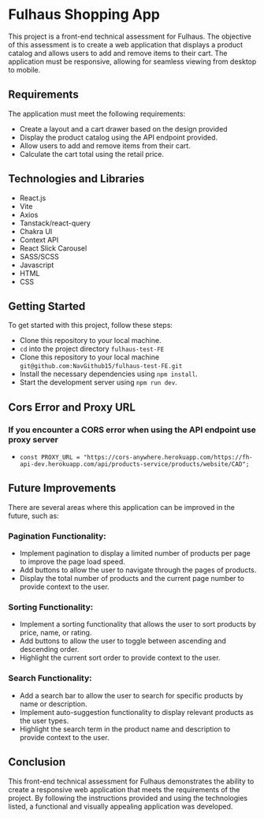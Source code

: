 
# Fulhaus Shopping App

This project is a front-end technical assessment for Fulhaus. The objective of this assessment is to create a web application that displays a product catalog and allows users to add and remove items to their cart. The application must be responsive, allowing for seamless viewing from desktop to mobile.

## Requirements

The application must meet the following requirements:

- Create a layout and a cart drawer based on the design provided
- Display the product catalog using the API endpoint provided.
- Allow users to add and remove items from their cart.
- Calculate the cart total using the retail price.

## Technologies and Libraries

- React.js
- Vite
- Axios
- Tanstack/react-query
- Chakra UI
- Context API
- React Slick Carousel
- SASS/SCSS
- Javascript
- HTML
- CSS

## Getting Started

To get started with this project, follow these steps:

- Clone this repository to your local machine.
- `cd` into the project directory `fulhaus-test-FE`
- Clone this repository to your local machine
`git@github.com:NavGithub15/fulhaus-test-FE.git`
- Install the necessary dependencies using `npm install`.
- Start the development server using `npm run dev`.

## Cors Error and Proxy URL
### If you encounter a CORS error when using the API endpoint use proxy server
- `const PROXY_URL = "https://cors-anywhere.herokuapp.com/https://fh-api-dev.herokuapp.com/api/products-service/products/website/CAD";`


## Future Improvements

There are several areas where this application can be improved in the future, such as:

### Pagination Functionality:
- Implement pagination to display a limited number of products per page to improve the page load speed.
- Add buttons to allow the user to navigate through the pages of products.
- Display the total number of products and the current page number to provide context to the user.
### Sorting Functionality:
- Implement a sorting functionality that allows the user to sort products by price, name, or rating.
- Add buttons to allow the user to toggle between ascending and descending order.
- Highlight the current sort order to provide context to the user.
### Search Functionality:
- Add a search bar to allow the user to search for specific products by name or description.
- Implement auto-suggestion functionality to display relevant products as the user types.
- Highlight the search term in the product name and description to provide context to the user.


## Conclusion
This front-end technical assessment for Fulhaus demonstrates the ability to create a responsive web application that meets the requirements of the project. By following the instructions provided and using the technologies listed, a functional and visually appealing application was developed.